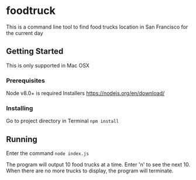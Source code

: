 # foodtruck #
This is a command line tool to find food trucks location in San Francisco for the current day

## Getting Started ##
This is only supported in Mac OSX

### Prerequisites ###
Node v8.0+ is required
Installers https://nodejs.org/en/download/

### Installing ###
Go to project directory in Terminal
`npm install`

## Running ##
Enter the command
`node index.js`

The program will output 10 food trucks at a time.
Enter 'n' to see the next 10.
When there are no more trucks to display, the program will terminate.
